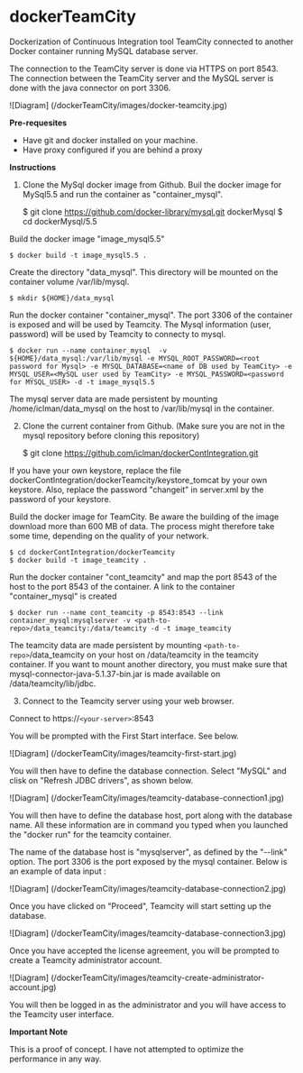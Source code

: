 # dockerTeamCity
Dockerization of Continuous Integration tool TeamCity connected to another Docker container running MySQL database server.

The connection to the TeamCity server is done via HTTPS on port 8543. The connection between the TeamCity server and the MySQL server is done with the java connector on port 3306.

![Diagram] (/dockerTeamCity/images/docker-teamcity.jpg)

**Pre-requesites**

* Have git and docker installed on your machine.
* Have proxy configured if you are behind a proxy


**Instructions**


1) Clone the MySql docker image from Github. Buil the docker image for MySql5.5 and run the container as "container_mysql".

    $ git clone https://github.com/docker-library/mysql.git dockerMysql
    $ cd dockerMysql/5.5

Build the docker image "image_mysql5.5"

    $ docker build -t image_mysql5.5 .

Create the directory "data_mysql". This directory will be mounted on the container volume /var/lib/mysql.

    $ mkdir ${HOME}/data_mysql


Run the docker container "container_mysql". The port 3306 of the container is exposed and will be used by Teamcity. The Mysql information (user, password) will be used by Teamcity to connecty to mysql.

    $ docker run --name container_mysql  -v ${HOME}/data_mysql:/var/lib/mysql -e MYSQL_ROOT_PASSWORD=<root password for Mysql> -e MYSQL_DATABASE=<name of DB used by TeamCity> -e MYSQL_USER=<MySQL user used by TeamCity> -e MYSQL_PASSWORD=<password for MYSQL_USER> -d -t image_mysql5.5

The mysql server data are made persistent by mounting /home/iclman/data_mysql on the host to /var/lib/mysql in the container.

2) Clone the current container from Github. 
(Make sure you are not in the mysql repository before cloning this repository)

    $ git clone https://github.com/iclman/dockerContIntegration.git

If you have your own keystore, replace the file dockerContIntegration/dockerTeamcity/keystore_tomcat by your own keystore.
Also, replace the password "changeit" in server.xml by the password of your keystore.

Build the docker image for TeamCity. Be aware the building of the image download more than 600 MB of data.
The process might therefore take some time, depending on the quality of your network.

    $ cd dockerContIntegration/dockerTeamcity
    $ docker build -t image_teamcity . 


Run the docker container "cont_teamcity" and map the port 8543 of the host to the port 8543 of the container. A link to the container "container_mysql" is created 

    $ docker run --name cont_teamcity -p 8543:8543 --link container_mysql:mysqlserver -v <path-to-repo>/data_teamcity:/data/teamcity -d -t image_teamcity

The teamcity data are made persistent by mounting `<path-to-repo>`/data_teamcity on your host on /data/teamcity in the teamcity container. If you want to mount another directory, you must make sure that mysql-connector-java-5.1.37-bin.jar is made available on /data/teamcity/lib/jdbc.

3) Connect to the Teamcity server using your web browser.

Connect to https://`<your-server>`:8543

You will be prompted with the First Start interface. See below.

![Diagram] (/dockerTeamCity/images/teamcity-first-start.jpg)


You will then have to define the database connection. Select "MySQL" and clisk on "Refresh JDBC drivers", as shown below.

![Diagram] (/dockerTeamCity/images/teamcity-database-connection1.jpg)


You will then have to define the database host, port along with the database name. All these information are in command you typed when you launched the "docker run" for the teamcity container.

The name of the database host is "mysqlserver", as defined by the "--link" option. The port 3306 is the port exposed by the mysql container. Below is an example of data input :

![Diagram] (/dockerTeamCity/images/teamcity-database-connection2.jpg)

Once you have clicked on "Proceed", Teamcity will start setting up the database.

![Diagram] (/dockerTeamCity/images/teamcity-database-connection3.jpg)


Once you have accepted the license agreement, you will be prompted to create a Teamcity administrator account.

![Diagram] (/dockerTeamCity/images/teamcity-create-administrator-account.jpg)

You will then be logged in as the administrator and you will have access to the Teamcity user interface.


**Important Note**

This is a proof of concept. I have not attempted to optimize the performance in any way.
